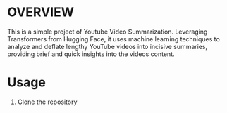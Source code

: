 # OVERVIEW

This is a simple project of Youtube Video Summarization. Leveraging Transformers from Hugging Face, it uses machine learning techniques to analyze and deflate lengthy YouTube videos into incisive summaries, providing brief and quick insights into the videos content.

# Usage
1. Clone the repository
